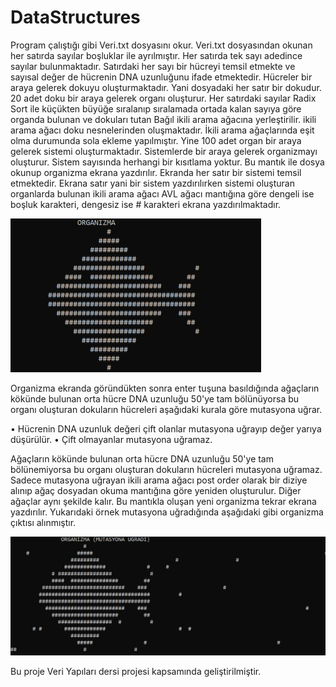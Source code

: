 # DataStructures

Program çalıştığı gibi Veri.txt dosyasını okur. Veri.txt dosyasından okunan her satırda sayılar 
boşluklar ile ayrılmıştır. Her satırda tek sayı adedince sayılar bulunmaktadır. Satırdaki her sayı bir 
hücreyi temsil etmekte ve sayısal değer de hücrenin DNA uzunluğunu ifade etmektedir. Hücreler bir 
araya gelerek dokuyu oluşturmaktadır. Yani dosyadaki her satır bir dokudur. 20 adet doku bir araya 
gelerek organı oluşturur. Her satırdaki sayılar Radix Sort ile küçükten büyüğe sıralanıp 
sıralamada ortada kalan sayıya göre organda bulunan ve dokuları tutan Bağıl ikili arama ağacına
yerleştirilir. ikili arama ağacı doku nesnelerinden oluşmaktadır. İkili arama ağaçlarında eşit olma 
durumunda sola ekleme yapılmıştır. Yine 100 adet organ bir araya gelerek sistemi oluşturmaktadır. 
Sistemlerde bir araya gelerek organizmayı oluşturur. Sistem sayısında herhangi bir kısıtlama 
yoktur. Bu mantık ile dosya okunup organizma ekrana yazdırılır. Ekranda her satır bir sistemi 
temsil etmektedir. Ekrana satır yani bir sistem yazdırılırken sistemi oluşturan organlarda bulunan ikili 
arama ağacı AVL ağacı mantığına göre dengeli ise boşluk karakteri, dengesiz ise # karakteri ekrana 
yazdırılmaktadır.

![resim](https://github.com/durdaliatilgan/DataStructures/blob/master/img/Capture3.PNG)

Organizma ekranda göründükten sonra enter tuşuna basıldığında ağaçların kökünde bulunan orta 
hücre DNA uzunluğu 50'ye tam bölünüyorsa bu organı oluşturan dokuların hücreleri aşağıdaki kurala 
göre mutasyona uğrar.

• Hücrenin DNA uzunluk değeri çift olanlar mutasyona uğrayıp değer yarıya düşürülür.
• Çift olmayanlar mutasyona uğramaz.

Ağaçların kökünde bulunan orta hücre DNA uzunluğu 50'ye tam bölünemiyorsa bu organı oluşturan 
dokuların hücreleri mutasyona uğramaz.
Sadece mutasyona uğrayan ikili arama ağacı post order olarak bir diziye alınıp ağaç dosyadan okuma 
mantığına göre yeniden oluşturulur. Diğer ağaçlar aynı şekilde kalır. Bu mantıkla oluşan 
yeni organizma tekrar ekrana yazdırılır. Yukarıdaki örnek mutasyona uğradığında aşağıdaki gibi 
organizma çıktısı alınmıştır.

![resim](https://github.com/durdaliatilgan/DataStructures/blob/master/img/Capture4.PNG)


Bu proje Veri Yapıları dersi projesi kapsamında geliştirilmiştir.
